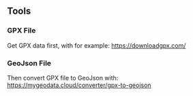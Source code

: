 ## Tools

### GPX File
Get GPX data first, with for example:
https://downloadgpx.com/

### GeoJson File
Then convert GPX file to GeoJson with:
https://mygeodata.cloud/converter/gpx-to-geojson